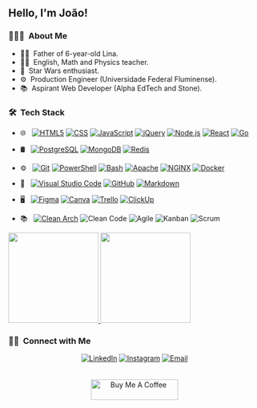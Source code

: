 ## Hello, I'm João!

### 👨🏻‍💻 &nbsp;About Me

* 👨‍👧 &nbsp;Father of 6-year-old Lina.
* 👨‍🏫 &nbsp;English, Math and Physics teacher.
* 🎇 &nbsp;Star Wars enthusiast.
* ⚙️ &nbsp;Production Engineer (Universidade Federal Fluminense).
* 📚 &nbsp;Aspirant Web Developer (Alpha EdTech and Stone).

### 🛠 &nbsp;Tech Stack

* 🌐 &nbsp;
  [![HTML5](https://img.shields.io/badge/-HTML5-333333?style=flat&logo=HTML5)](https://github.com/jpgsaraceni/intro-html)
  [![CSS](https://img.shields.io/badge/-CSS-333333?style=flat&logo=CSS3&logoColor=1572B6)](https://github.com/jpgsaraceni/intro-css)
  [![JavaScript](https://img.shields.io/badge/-JavaScript-333333?style=flat&logo=javascript)](https://github.com/jpgsaraceni/genius-challenge)
  [![jQuery](https://img.shields.io/badge/-jQuery-333333?style=flat&logo=jquery)](https://github.com/jpgsaraceni/educational-game-challenge)
  [![Node.js](https://img.shields.io/badge/-Node.js-333333?style=flat&logo=node.js)](https://github.com/jpgsaraceni/node-postgres-challenge)
  [![React](https://img.shields.io/badge/-React-333333?style=flat&logo=react)](https://github.com/jpgsaraceni/desafio-alphapet)
  [![Go](https://img.shields.io/badge/-Go-333333?style=flat&logo=go)](https://github.com/jpgsaraceni/servers/suricate-bank)
  
* 🛢 &nbsp;
  [![PostgreSQL](https://img.shields.io/badge/-PostgreSQL-333333?style=flat&logo=postgresql)](https://github.com/jpgsaraceni/suricate-bank)
  [![MongoDB](https://img.shields.io/badge/-MongoDB-333333?style=flat&logo=mongodb)](https://github.com/jpgsaraceni/mongoose-crud)
  [![Redis](https://img.shields.io/badge/-Redis-333333?style=flat&logo=reids)](https://github.com/jpgsaraceni/suricate-bank)
  
* ⚙️ &nbsp;
  [![Git](https://img.shields.io/badge/-Git-333333?style=flat&logo=git)](#)
  [![PowerShell](https://img.shields.io/badge/-PowerShell-333333?style=flat&logo=powershell)](https://docs.microsoft.com/en-us/powershell/scripting/overview?view=powershell-7.1)
  [![Bash](https://img.shields.io/badge/-Bash-333333?style=flat&logo=gnubash)](https://github.com/jpgsaraceni/servers)
  [![Apache](https://img.shields.io/badge/-Apache-333333?style=flat&logo=apache)](https://github.com/jpgsaraceni/servers)
  [![NGINX](https://img.shields.io/badge/-NGINX-333333?style=flat&logo=nginx)](https://github.com/jpgsaraceni/servers)
  [![Docker](https://img.shields.io/badge/-Docker-333333?style=flat&logo=docker)](https://github.com/jpgsaraceni/go-docker)
  
* 🔧 &nbsp;
  [![Visual Studio Code](https://img.shields.io/badge/-Visual%20Studio%20Code-333333?style=flat&logo=visual-studio-code&logoColor=007ACC)](https://code.visualstudio.com/)
  [![GitHub](https://img.shields.io/badge/-GitHub-333333?style=flat&logo=github)](https://github.com/jpgsaraceni)
  [![Markdown](https://img.shields.io/badge/-Markdown-333333?style=flat&logo=markdown)](https://github.com/jpgsaraceni/jpgsaraceni)

* 🖥 &nbsp;
  [![Figma](https://img.shields.io/badge/-Figma-333333?style=flat&logo=figma)](https://www.figma.com/@Saraceni)
  [![Canva](https://img.shields.io/badge/-Canva-333333?style=flat&logo=canva)](https://www.canva.com/)
  [![Trello](https://img.shields.io/badge/-Trello-333333?style=flat&logo=trello)](https://trello.com/saracenij)
  [![ClickUp](https://img.shields.io/badge/-ClickUp-333333?style=flat&logo=clickup)](https://app.clickup.com/)
  
* 📚 &nbsp;
  [![Clean Arch](https://img.shields.io/badge/-Clean%20Arch-333333?style=flat)](https://github.com/jpgsaraceni/servers/suricate-bank)
  ![Clean Code](https://img.shields.io/badge/-Clean%20Code-333333?style=flat)
  ![Agile](https://img.shields.io/badge/-Agile-333333?style=flat)
  ![Kanban](https://img.shields.io/badge/-Kanban-333333?style=flat)
  ![Scrum](https://img.shields.io/badge/-Scrum-333333?style=flat)
  
<a href="https://github.com/jpgsaraceni">
  <img height="180em" src="https://github-readme-stats.vercel.app/api?username=jpgsaraceni&theme=radical&show_icons=true" />
  <img height="180em" src="https://github-readme-stats.vercel.app/api/top-langs/?username=jpgsaraceni&theme=radical&layout=compact&hide=html,python,typescript,css" />
</a>

### 🤝🏻 &nbsp;Connect with Me

<p align="center">
<a href="https://www.linkedin.com/in/joaosaraceni/"><img alt="LinkedIn" src="https://img.shields.io/badge/LinkedIn-João%20Saraceni-blue?style=flat-square&logo=linkedin"></a>
<a href="https://www.instagram.com/saracenij/"><img alt="Instagram" src="https://img.shields.io/badge/Instagram-@saracenij-blue?style=flat-square&logo=instagram"></a>
<a href="mailto:jpgomes@id.uff.br"><img alt="Email" src="https://img.shields.io/badge/Email-jpgomes@id.uff.br-blue?style=flat-square&logo=gmail"></a>
<br />
<br />
<br />
<a href="https://www.buymeacoffee.com/saraceni" target="_blank"><img src="https://cdn.buymeacoffee.com/buttons/default-orange.png" alt="Buy Me A Coffee" height="41" width="174"></a>
</p>


